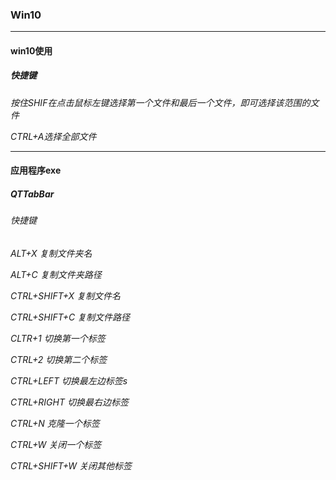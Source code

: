 ### Win10



------

#### win10使用

##### 快捷键

*按住SHIF在点击鼠标左键选择第一个文件和最后一个文件，即可选择该范围的文件*

*CTRL+A选择全部文件*



------



#### 应用程序exe

##### QTTabBar

###### 快捷键

 *ALT+X	复制文件夹名*

 *ALT+C	复制文件夹路径*

 *CTRL+SHIFT+X	复制文件名*

 *CTRL+SHIFT+C	复制文件路径*



*CLTR+1	切换第一个标签*

*CTRL+2	切换第二个标签*

*CTRL+LEFT	切换最左边标签s*

*CTRL+RIGHT	切换最右边标签*



 *CTRL+N	克隆一个标签*

 *CTRL+W	关闭一个标签*

 *CTRL+SHIFT+W	关闭其他标签*


